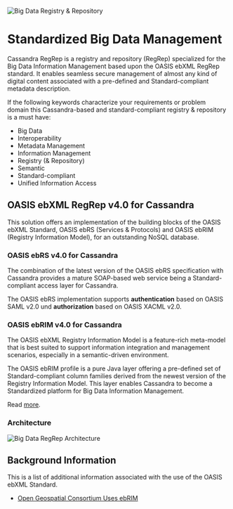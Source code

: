 ![Big Data Registry & Repository](https://raw.github.com/skrusche63/OASIS-ebXML-RegRep-for-Big-Data/master/resources/BigDataRegRep.png)

# Standardized Big Data Management

Cassandra RegRep is a registry and repository (RegRep) specialized for the Big Data Information Management based upon 
the OASIS ebXML RegRep standard. It enables seamless secure management of almost any kind of digital content associated 
with a pre-defined and Standard-compliant metadata description.

If the following keywords characterize your requirements or problem domain this Cassandra-based and standard-compliant registry & 
repository is a must have:
* Big Data
* Interoperability
* Metadata Management
* Information Management
* Registry (& Repository)
* Semantic
* Standard-compliant 
* Unified Information Access


## OASIS ebXML RegRep v4.0 for Cassandra

This solution offers an implementation of the building blocks of the OASIS ebXML Standard, 
OASIS ebRS (Services & Protocols) and OASIS ebRIM (Registry Information Model), for an outstanding NoSQL database.

### OASIS ebRS v4.0 for Cassandra
The combination of the latest version of the OASIS ebRS specification with Cassandra provides a mature SOAP-based 
web service being a Standard-compliant access layer for Cassandra.

The OASIS ebRS implementation supports **authentication** based on OASIS SAML v2.0 und **authorization** based on OASIS XACML v2.0.

### OASIS ebRIM v4.0 for Cassandra
The OASIS ebXML Registry Information Model is a feature-rich meta-model that is best suited to support information 
integration and management scenarios, especially in a semantic-driven environment.

The OASIS ebRIM profile is a pure Java layer offering a pre-defined set of Standard-compliant column families derived 
from the newest version of the Registry Information Model. This layer enables Cassandra to become a Standardized platform 
for Big Data Information Management.


Read [more](https://github.com/skrusche63/OASIS-ebXML-RegRep-for-Big-Data/wiki/OASIS-ebRIM-v4-for-Cassandra).


### Architecture

![Big Data RegRep Architecture](https://raw.github.com/skrusche63/OASIS-ebXML-RegRep-for-Big-Data/master/resources/Architecture.png)


## Background Information
This is a list of additional information associated with the use of the OASIS ebXML Standard.

* [Open Geospatial Consortium Uses ebRIM](http://ebxml.xml.org/node/71)

